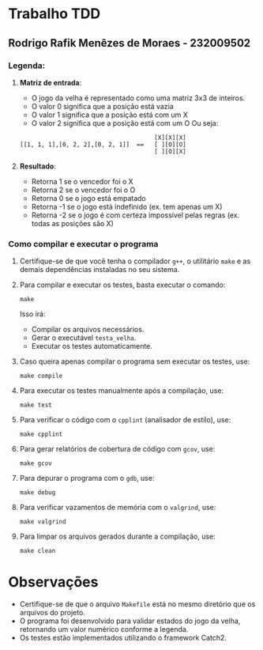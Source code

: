 # Trabalho TDD
## Rodrigo Rafik Menêzes de Moraes - 232009502

### Legenda:
1. **Matriz de entrada**:
   - O jogo da velha é representado como uma matriz 3x3 de inteiros. 
   - O valor 0 significa que a posição está vazia 
   - O valor 1 significa que a posição está com um X 
   - O valor 2 significa que a posição está com um O
   Ou seja:
   ```plaintext
                                         [X][X][X]
   [[1, 1, 1],[0, 2, 2],[0, 2, 1]]  ==   [ ][O][O]
                                         [ ][O][X]
   ```

2. **Resultado**:
   - Retorna 1 se o vencedor foi o X 
   - Retorna 2 se o vencedor foi o O 
   - Retorna 0 se o jogo está empatado 
   - Retorna -1 se o jogo está indefinido (ex. tem apenas um X) 
   - Retorna -2 se o jogo é com certeza impossível pelas regras (ex. todas as posições são X) 

### Como compilar e executar o programa

1. Certifique-se de que você tenha o compilador `g++`, o utilitário `make` e as demais dependências instaladas no seu sistema.

2. Para compilar e executar os testes, basta executar o comando:
   ```
   make
   ```

   Isso irá:
   - Compilar os arquivos necessários.
   - Gerar o executável `testa_velha`.
   - Executar os testes automaticamente.

3. Caso queira apenas compilar o programa sem executar os testes, use:
   ```
   make compile
   ```

4. Para executar os testes manualmente após a compilação, use:
   ```
   make test
   ```

5. Para verificar o código com o `cpplint` (analisador de estilo), use:
   ```
   make cpplint
   ```

6. Para gerar relatórios de cobertura de código com `gcov`, use:
   ```
   make gcov
   ```

7. Para depurar o programa com o `gdb`, use:
   ```
   make debug
   ```

8. Para verificar vazamentos de memória com o `valgrind`, use:
   ```
   make valgrind
   ```

9. Para limpar os arquivos gerados durante a compilação, use:
   ```
   make clean
   ```

# Observações
- Certifique-se de que o arquivo `Makefile` está no mesmo diretório que os arquivos do projeto.
- O programa foi desenvolvido para validar estados do jogo da velha, retornando um valor numérico conforme a legenda.
- Os testes estão implementados utilizando o framework Catch2.